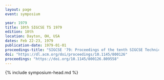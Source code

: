 ```yaml
---
layout: page
event: symposium

year: 1979
title: 10th SIGCSE TS 1979
edition: 10th
location: Dayton, OH, USA
dates: Feb 22-23, 1979
publication-date: 1979-01-01
proceedings-title: "SIGCSE '79: Proceedings of the tenth SIGCSE Technical Symposium on Computer Science Education"
doi: "https://dl.acm.org/doi/proceedings/10.1145/800126"
proceedings: "https://doi.org/10.1145/800126.809558"
---
```


{% include symposium-head.md %}

